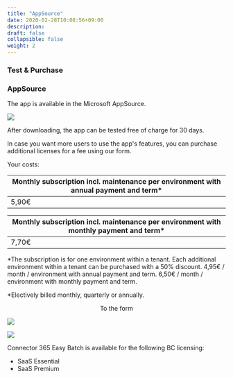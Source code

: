 ```yaml
---
title: "AppSource"
date: 2020-02-28T10:08:56+09:00
description: 
draft: false
collapsible: false
weight: 2
---
```

### Test & Purchase

### AppSource

The app is available in the Microsoft AppSource.

![](images/apps/easystore.PNG)

After downloading, the app can be tested free of charge for 30 days.

In case you want more users to use the app's features, you can purchase additional licenses for a fee using our form.

Your costs:

| Monthly subscription incl. maintenance per environment with annual payment and term*       |
|----------------------------------------------------------------------------------------|
| 5,90€                                                                                  |

| Monthly subscription incl. maintenance per environment with monthly payment and term*      |
|----------------------------------------------------------------------------------------|
| 7,70€                                                                                  |

*The subscription is for one environment within a tenant. Each additional environment within a tenant can be purchased with a 50% discount.
4,95€ / month / environment with annual payment and term.
6,50€ / month / environment with monthly payment and term.

*Electively billed monthly, quarterly or annually.

<p style="text-align: center;">
To the form
</p>

[<img src="/images/apps/Forms_easy.png">](https://forms.office.com/Pages/ResponsePage.aspx?id=wbg8p1B5wk60E37fEWJ6gK10RbLPyuxOs2bKXXZxm8JUOVIzN0JGRTRTUjRGRzZQMFZJOUVGVEtaVS4u)

![](images/apps/senderforms_removed.PNG)
 
Connector 365 Easy Batch is available for the following BC licensing:

- SaaS Essential
- SaaS Premium


